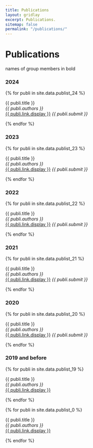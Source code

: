 ```yaml
---
title: Publications
layout: gridlay
excerpt: Publications.
sitemap: false
permalink: "/publications/"
---
```


# Publications
names of group members in bold
### 2024
{% for publi in site.data.publist_24 %}

  {{ publi.title }} <br />
  <em>{{ publi.authors }} </em><br /><a href="{{ publi.link.url }}">{{ publi.link.display }}</a>  <em>{{ publi.submit }} </em><br /> 

{% endfor %}

### 2023
{% for publi in site.data.publist_23 %}

  {{ publi.title }} <br />
  <em>{{ publi.authors }} </em><br /><a href="{{ publi.link.url }}">{{ publi.link.display }}</a>  <em>{{ publi.submit }} </em><br /> 

{% endfor %}

### 2022
{% for publi in site.data.publist_22 %}

  {{ publi.title }} <br />
  <em>{{ publi.authors }} </em><br /><a href="{{ publi.link.url }}">{{ publi.link.display }}</a>  <em>{{ publi.submit }} </em><br /> 

{% endfor %}

### 2021
{% for publi in site.data.publist_21 %}

  {{ publi.title }} <br />
  <em>{{ publi.authors }} </em><br /><a href="{{ publi.link.url }}">{{ publi.link.display }}</a>  <em>{{ publi.submit }} </em><br /> 

{% endfor %}

### 2020
{% for publi in site.data.publist_20 %}

  {{ publi.title }} <br />
  <em>{{ publi.authors }} </em><br /><a href="{{ publi.link.url }}">{{ publi.link.display }}</a>  <em>{{ publi.submit }} </em><br /> 

{% endfor %}
### 2019 and before
{% for publi in site.data.publist_19 %}

  {{ publi.title }} <br />
  <em>{{ publi.authors }} </em><br /><a href="{{ publi.link.url }}">{{ publi.link.display }}</a>

{% endfor %}

{% for publi in site.data.publist_0 %}

  {{ publi.title }} <br />
  <em>{{ publi.authors }} </em><br /><a href="{{ publi.link.url }}">{{ publi.link.display }}</a>

{% endfor %}
